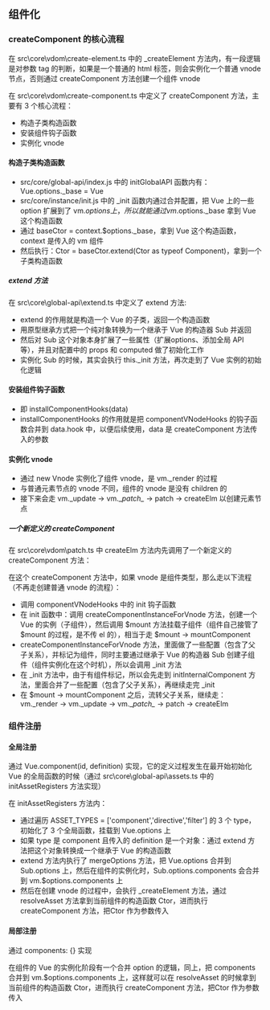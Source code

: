 ## 组件化

### createComponent 的核心流程

在 src\core\vdom\create-element.ts 中的 _createElement 方法内，有一段逻辑是对参数 tag 的判断，如果是一个普通的 html 标签，则会实例化一个普通 vnode 节点，否则通过 createComponent 方法创建一个组件 vnode 

在 src\core\vdom\create-component.ts 中定义了 createComponent 方法，主要有 3 个核心流程：

- 构造子类构造函数
- 安装组件钩子函数
- 实例化 vnode

#### 构造子类构造函数

- src/core/global-api/index.js 中的 initGlobalAPI 函数内有：Vue.options._base = Vue
- src/core/instance/init.js 中的 _init 函数内通过合并配置，把 Vue 上的一些 option 扩展到了 vm.$options 上，所以就能通过 vm.$options._base 拿到 Vue 这个构造函数
- 通过 baseCtor = context.$options._base，拿到 Vue 这个构造函数，context 是传入的 vm 组件
- 然后执行：Ctor = baseCtor.extend(Ctor as typeof Component)，拿到一个子类构造函数

##### extend 方法

在 src\core\global-api\extend.ts 中定义了 extend 方法:

- extend 的作用就是构造一个 Vue 的子类，返回一个构造函数
- 用原型继承方式把一个纯对象转换为一个继承于 Vue 的构造器 Sub 并返回
- 然后对 Sub 这个对象本身扩展了一些属性（扩展options、添加全局 API 等），并且对配置中的 props 和 computed 做了初始化工作
- 实例化 Sub 的时候，其实会执行 this._init 方法，再次走到了 Vue 实例的初始化逻辑

#### 安装组件钩子函数

- 即 installComponentHooks(data)
- installComponentHooks 的作用就是把 componentVNodeHooks 的钩子函数合并到 data.hook 中，以便后续使用，data 是 createComponent 方法传入的参数

#### 实例化 vnode

- 通过 new Vnode 实例化了组件 vnode，是 vm._render 的过程 
- 与普通元素节点的 vnode 不同，组件的 vnode 是没有 children 的
- 接下来会走 vm._update -> vm.\__patch\__ -> patch -> createElm 以创建元素节点

##### 一个新定义的 createComponent 

在 src\core\vdom\patch.ts 中 createElm 方法内先调用了一个新定义的 createComponent 方法：

在这个 createComponent 方法中，如果 vnode 是组件类型，那么走以下流程（不再走创建普通 vnode 的流程）：

- 调用 componentVNodeHooks 中的 init 钩子函数
- 在 init 函数中：调用 createComponentInstanceForVnode 方法，创建一个 Vue 的实例（子组件），然后调用 $mount 方法挂载子组件（组件自己接管了 $mount 的过程，是不传 el 的），相当于走 $mount -> mountComponent 
- createComponentInstanceForVnode 方法，里面做了一些配置（包含了父子关系），并标记为组件，同时主要通过继承于 Vue 的构造器 Sub 创建子组件（组件实例化在这个时机），所以会调用 _init 方法
- 在 _init 方法中，由于有组件标记，所以会先走到 initInternalComponent 方法，里面合并了一些配置（包含了父子关系），再继续走完 _init
- 在 $mount -> mountComponent 之后，流转父子关系，继续走： vm._render -> vm._update -> vm.\__patch\__ -> patch -> createElm

### 组件注册

#### 全局注册

通过 Vue.component(id, definition) 实现，它的定义过程发生在最开始初始化 Vue 的全局函数的时候（通过 src\core\global-api\assets.ts 中的 initAssetRegisters 方法实现）

在 initAssetRegisters 方法内：

- 通过遍历 ASSET_TYPES = ['component','directive','filter'] 的 3 个 type，初始化了 3 个全局函数，挂载到 Vue.options 上
- 如果 type 是 component 且传入的 definition 是一个对象：通过 extend 方法把这个对象转换成一个继承于 Vue 的构造函数
- extend 方法内执行了 mergeOptions 方法，把 Vue.options 合并到 Sub.options 上，然后在组件的实例化时，Sub.options.components 会合并到 vm.$options.components 上
- 然后在创建 vnode 的过程中，会执行 _createElement 方法，通过 resolveAsset 方法拿到当前组件的构造函数 Ctor，进而执行 createComponent 方法，把Ctor 作为参数传入

#### 局部注册

通过 components: {} 实现

在组件的 Vue 的实例化阶段有一个合并 option 的逻辑，同上，把 components 合并到 vm.$options.components 上，这样就可以在 resolveAsset 的时候拿到当前组件的构造函数 Ctor，进而执行 createComponent 方法，把Ctor 作为参数传入





